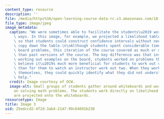 ```yaml
---
content_type: resource
description: ''
file: /media/https%3A/open-learning-course-data-rc.s3.amazonaws.com/18-05-introduction-to-probability-and-statistics-spring-2014/25edccd24f2d3ab4214799c64691b238_gallery4-3.jpg
file_type: image/jpeg
image_metadata:
  caption: "We were sometimes able to facilitate the students\u2019 work in creative\
    \ ways. In this image, for example, we projected a likelihood table onto the whiteboards\
    \ so that students could construct confidence intervals without needing to first\
    \ copy down the table.\n\nAlthough students spent considerable time working on\
    \ board problems, this iteration of the course covered as much or more material\
    \ than past versions of the course. The key difference was that instead of instructors\
    \ working out examples on the board, students worked on problems themselves. We\
    \ believe it\u2019s much more beneficial for students to work out one example\
    \ than for them to watch an instructor work out two. When they worked on the problems\
    \ themselves, they could quickly identify what they did not understand and seek\
    \ help."
  credit: Image courtesy of OCW.
  image-alt: Small groups of students gather around whiteboards and work together
    on solving math problems. The students work directly on likelihood tables that
    are projected onto the whiteboards.
resourcetype: Image
title: Image 3
uid: 25edccd2-4f2d-3ab4-2147-99c64691b238
---
```

